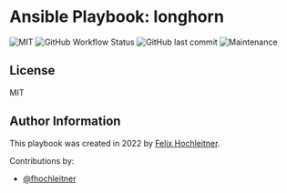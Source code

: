 # Ansible Playbook: longhorn

![MIT](https://img.shields.io/badge/license-MIT-brightgreen.svg?style=flat-square)
![GitHub Workflow Status](https://img.shields.io/github/workflow/status/gepaplexx/playbook-cert-manager/Main?style=flat-square)
![GitHub last commit](https://img.shields.io/github/last-commit/gepaplexx/playbook-cert-manager?style=flat-square)
![Maintenance](https://img.shields.io/maintenance/yes/2022?style=flat-square)

<!-- ADD Description here --> 

## License

MIT

## Author Information

This playbook was created in 2022 by [Felix Hochleitner](https://github.com/fhochleitner).

Contributions by:

- [@fhochleitner](https://github.com/fhochleitner)
